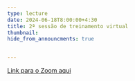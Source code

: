 ```yaml
---
type: lecture
date: 2024-06-18T8:00:00+4:30
title: 2ª sessão de treinamento virtual
thumbnail: 
hide_from_announcments: true


---
```

[Link para o Zoom aqui](https://cornell.zoom.us/j/96720855717?pwd=Q1pFL0VCdTUrVTF5V3hYNmJZU00rZz09)
